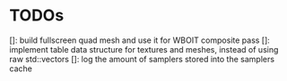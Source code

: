 # TODOs

[]: build fullscreen quad mesh and use it for WBOIT composite pass
[]: implement table data structure for textures and meshes, instead of using raw std::vectors
[]: log the amount of samplers stored into the samplers cache
